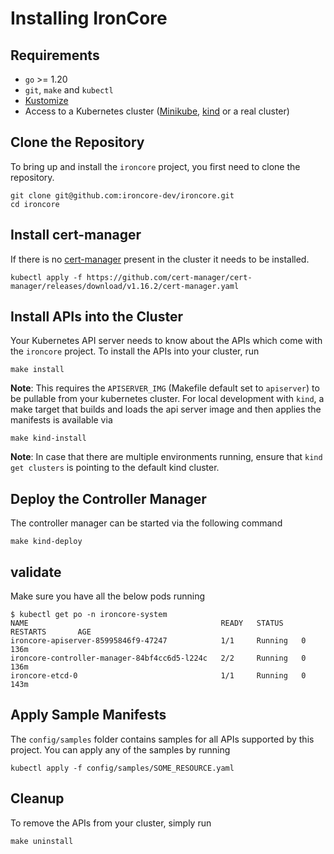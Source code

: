 # Installing IronCore

## Requirements

* `go` >= 1.20
* `git`, `make` and `kubectl`
* [Kustomize](https://kustomize.io/)
* Access to a Kubernetes cluster ([Minikube](https://minikube.sigs.k8s.io/docs/), [kind](https://kind.sigs.k8s.io/) or a real cluster)

## Clone the Repository

To bring up and install the `ironcore` project, you first need to clone the repository.

```shell
git clone git@github.com:ironcore-dev/ironcore.git
cd ironcore
```

## Install cert-manager

If there is no [cert-manager](https://cert-manager.io/docs/) present in the cluster it needs to be installed.

```shell
kubectl apply -f https://github.com/cert-manager/cert-manager/releases/download/v1.16.2/cert-manager.yaml
```

## Install APIs into the Cluster

Your Kubernetes API server needs to know about the APIs which come with the `ironcore` project. To install the APIs into your cluster, run

```shell
make install
```

**Note**: This requires the `APISERVER_IMG` (Makefile default set to `apiserver`) to be pullable from your kubernetes
cluster. For local development with `kind`, a make target that builds and loads the api server image and then applies
the manifests is available via

```shell
make kind-install
```

**Note**: In case that there are multiple environments running, ensure that `kind get clusters` is pointing to the
default kind cluster.

## Deploy the Controller Manager

The controller manager can be started via the following command

```shell
make kind-deploy
```
## validate

Make sure you have all the below pods running

```shell
$ kubectl get po -n ironcore-system
NAME                                           READY   STATUS    RESTARTS       AGE
ironcore-apiserver-85995846f9-47247            1/1     Running   0              136m
ironcore-controller-manager-84bf4cc6d5-l224c   2/2     Running   0              136m
ironcore-etcd-0                                1/1     Running   0              143m
```

## Apply Sample Manifests

The `config/samples` folder contains samples for all APIs supported by this project. You can apply any of the samples by
running

```shell
kubectl apply -f config/samples/SOME_RESOURCE.yaml
```

## Cleanup

To remove the APIs from your cluster, simply run

```shell
make uninstall
```
